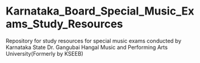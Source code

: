 # Karnataka_Board_Special_Music_Exams_Study_Resources
Repository for study resources for special music exams conducted by Karnataka State Dr. Gangubai Hangal Music and Performing Arts University(Formerly by KSEEB)
